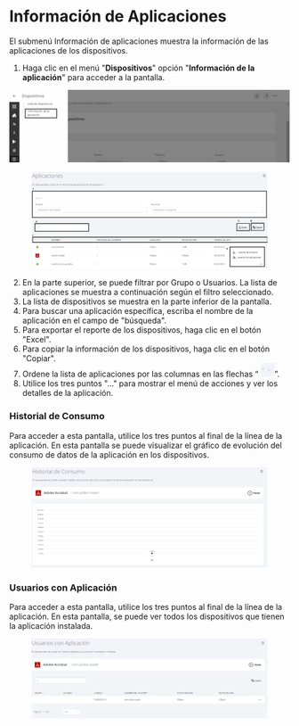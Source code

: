 # Información de Aplicaciones

El submenú Información de aplicaciones muestra la información de las aplicaciones de los dispositivos.

1. Haga clic en el menú "**Dispositivos**" opción "**Información de la aplicación**" para acceder a la pantalla.

![](<../../.gitbook/assets/0 (25).png>)

<figure><img src="../../.gitbook/assets/Captura de tela 2024-09-09 160626.png" alt=""><figcaption></figcaption></figure>

2. En la parte superior, se puede filtrar por Grupo o Usuarios. La lista de aplicaciones se muestra a continuación según el filtro seleccionado.
3. La lista de dispositivos se muestra en la parte inferior de la pantalla.
4. Para buscar una aplicación específica, escriba el nombre de la aplicación en el campo de "búsqueda".
5. Para exportar el reporte de los dispositivos, haga clic en el botón "Excel".
6. Para copiar la información de los dispositivos, haga clic en el botón "Copiar".
7. Ordene la lista de aplicaciones por las columnas en las flechas “ ![](<../../.gitbook/assets/1 (25).png>)”.
8. Utilice los tres puntos "..." para mostrar el menú de acciones y ver los detalles de la aplicación.

### **Historial de Consumo** <a href="#e2p6xqo1hbri" id="e2p6xqo1hbri"></a>

Para acceder a esta pantalla, utilice los tres puntos al final de la línea de la aplicación. En esta pantalla se puede visualizar el gráfico de evolución del consumo de datos de la aplicación en los dispositivos.

<figure><img src="../../.gitbook/assets/image (1) (1) (1) (1) (1).png" alt=""><figcaption></figcaption></figure>

### **Usuarios con Aplicación** <a href="#dzvz1gwobjw0" id="dzvz1gwobjw0"></a>

Para acceder a esta pantalla, utilice los tres puntos al final de la línea de la aplicación. En esta pantalla, se puede ver todos los dispositivos que tienen la aplicación instalada.

<figure><img src="../../.gitbook/assets/image (1) (1) (1) (1).png" alt=""><figcaption></figcaption></figure>
